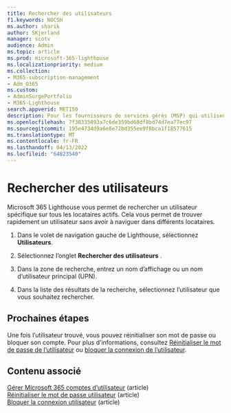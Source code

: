 ```yaml
---
title: Rechercher des utilisateurs
f1.keywords: NOCSH
ms.author: sharik
author: SKjerland
manager: scotv
audience: Admin
ms.topic: article
ms.prod: microsoft-365-lighthouse
ms.localizationpriority: medium
ms.collection:
- M365-subscription-management
- Adm_O365
ms.custom:
- AdminSurgePortfolio
- M365-Lighthouse
search.appverid: MET150
description: Pour les fournisseurs de services gérés (MSP) qui utilisent Microsoft 365 Lighthouse, découvrez comment rechercher des utilisateurs.
ms.openlocfilehash: 7f38335893a7c6de359bd68df8bd74d7ea77ec97
ms.sourcegitcommit: 195e4734d9a6e8e72bd355ee9f8bca1f18577615
ms.translationtype: MT
ms.contentlocale: fr-FR
ms.lasthandoff: 04/13/2022
ms.locfileid: "64823540"
---
```

# <a name="search-for-users"></a>Rechercher des utilisateurs

Microsoft 365 Lighthouse vous permet de rechercher un utilisateur spécifique sur tous les locataires actifs. Cela vous permet de trouver rapidement un utilisateur sans avoir à naviguer dans différents locataires.

1. Dans le volet de navigation gauche de Lighthouse, sélectionnez **Utilisateurs**.

2. Sélectionnez l’onglet **Rechercher des utilisateurs** .

3. Dans la zone de recherche, entrez un nom d’affichage ou un nom d’utilisateur principal (UPN).

4. Dans la liste des résultats de la recherche, sélectionnez l’utilisateur que vous souhaitez rechercher.

## <a name="next-steps"></a>Prochaines étapes

Une fois l’utilisateur trouvé, vous pouvez réinitialiser son mot de passe ou bloquer son compte. Pour plus d’informations, consultez [Réinitialiser le mot de passe de l’utilisateur](m365-lighthouse-reset-user-password.md) ou [bloquer la connexion de l’utilisateur](m365-lighthouse-block-user-signin.md).

## <a name="related-content"></a>Contenu associé

[Gérer Microsoft 365 comptes d’utilisateur](../enterprise/manage-microsoft-365-accounts.md) (article)\
[Réinitialiser le mot de passe utilisateur](m365-lighthouse-reset-user-password.md) (article)\
[Bloquer la connexion utilisateur](m365-lighthouse-block-user-signin.md) (article)
